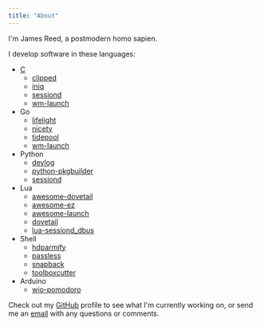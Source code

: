 ```yaml
---
title: "About"
---
```


I'm James Reed, a postmodern homo sapien.

I develop software in these languages:

* [C](/tags/c)
  * [clipped][clipped]
  * [iniq][iniq]
  * [sessiond][sessiond]
  * [wm-launch][wm-launch]
* Go
  * [lifelight][lifelight]
  * [nicety][nicety]
  * [tidepool][tidepool]
  * [wm-launch][wm-launch]
* Python
  * [devlog][devlog]
  * [python-pkgbuilder][python-pkgbuilder]
  * [sessiond][sessiond]
* Lua
  * [awesome-dovetail][awesome-dovetail]
  * [awesome-ez][awesome-ez]
  * [awesome-launch][awesome-launch]
  * [dovetail][dovetail]
  * [lua-sessiond_dbus][lua-sessiond_dbus]
* Shell
  * [hdparmify][hdparmify]
  * [passless][passless]
  * [snapback][snapback]
  * [toolboxcutter][toolboxcutter]
* Arduino
  * [wio-pomodoro][wio-pomodoro]


[awesome-dovetail]: https://github.com/jcrd/awesome-dovetail
[awesome-ez]: https://github.com/jcrd/awesome-ez
[awesome-launch]: https://github.com/jcrd/awesome-launch
[clipped]: https://github.com/jcrd/clipped
[devlog]: https://github.com/jcrd/devlog
[dovetail]: https://github.com/jcrd/dovetail
[hdparmify]: https://github.com/jcrd/hdparmify
[iniq]: https://github.com/jcrd/iniq
[lifelight]: https://github.com/jcrd/lifelight
[lua-sessiond_dbus]: https://github.com/jcrd/lua-sessiond_dbus
[nicety]: https://github.com/jcrd/nicety
[passless]: https://github.com/jcrd/passless
[python-pkgbuilder]: https://github.com/jcrd/python-pkgbuilder
[sessiond]: https://github.com/jcrd/sessiond
[snapback]: https://github.com/jcrd/snapback
[tidepool]: https://github.com/jcrd/tidepool
[toolboxcutter]: https://github.com/jcrd/toolboxcutter
[wio-pomodoro]: https://github.com/jcrd/wio-pomodoro
[wm-launch]: https://github.com/jcrd/wm-launch

Check out my [GitHub][github] profile to see what I'm currently working on,
or send me an [email][email] with any questions or comments.

[github]: https://github.com/jcrd
[email]: mailto:james@twiddlingbits.net
